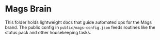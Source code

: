 # Mags Brain

This folder holds lightweight docs that guide automated ops for the Mags brand.
The public config in `public/mags-config.json` feeds routines like the status
pack and other housekeeping tasks.
